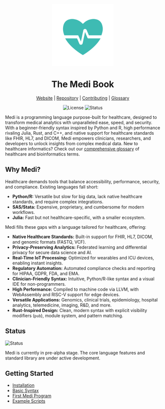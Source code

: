 <div align="center">

<img src="./assets/medi-logo.png" alt="Medi Logo" width="200">

# The Medi Book

[Website](http://medi-lang.org) | [Repository](https://github.com/MediLang/medi) | [Contributing](https://github.com/MediLang/medi/blob/main/CONTRIBUTING.md) | [Glossary](./glossary.md)

![License](https://img.shields.io/badge/License-MIT-blue) ![Status](https://img.shields.io/badge/Status-Pre--alpha%20(Prototype)-orange)

</div>

Medi is a programming language purpose-built for healthcare, designed to transform medical analytics with unparalleled ease, speed, and security. With a beginner-friendly syntax inspired by Python and R, high performance rivaling Julia, Rust, and C++, and native support for healthcare standards like FHIR, HL7, and DICOM, Medi empowers clinicians, researchers, and developers to unlock insights from complex medical data. New to healthcare informatics? Check out our [comprehensive glossary](./glossary.md) of healthcare and bioinformatics terms.

## Why Medi?

Healthcare demands tools that balance accessibility, performance, security, and compliance. Existing languages fall short:

* **Python/R:** Versatile but slow for big data, lack native healthcare standards, and require complex integrations.
* **SAS/Stata:** Expensive, proprietary, and cumbersome for modern workflows.
* **Julia:** Fast but not healthcare-specific, with a smaller ecosystem.

Medi fills these gaps with a language tailored for healthcare, offering:

* **Native Healthcare Standards:** Built-in support for FHIR, HL7, DICOM, and genomic formats (FASTQ, VCF).
* **Privacy-Preserving Analytics:** Federated learning and differential privacy for secure data science and AI.
* **Real-Time IoT Processing:** Optimized for wearables and ICU devices, enabling instant insights.
* **Regulatory Automation:** Automated compliance checks and reporting for HIPAA, GDPR, FDA, and EMA.
* **Clinician-Friendly Syntax:** Intuitive, Python/R-like syntax and a visual IDE for non-programmers.
* **High Performance:** Compiled to machine code via LLVM, with WebAssembly and RISC-V support for edge devices.
* **Versatile Applications:** Genomics, clinical trials, epidemiology, hospital analytics, telemedicine, imaging, R&D, and more.
* **Rust-Inspired Design:** Clean, modern syntax with explicit visibility modifiers (`pub`), module system, and pattern matching.

## Status

![Status](https://img.shields.io/badge/Status-Pre--alpha%20(Prototype)-orange)

Medi is currently in pre-alpha stage. The core language features and standard library are under active development.

## Getting Started

* [Installation](getting-started/installation.md)
* [Basic Syntax](getting-started/basic-syntax.md)
* [First Medi Program](getting-started/first-program.md)
* [Example Scripts](examples/index.md)
